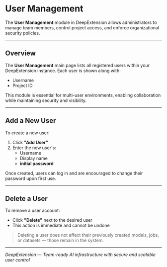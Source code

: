 
# User Management

The **User Management** module in DeepExtension allows administrators to manage team members, control 
project access, and enforce organizational security policies.

---

## Overview

The **User Management** main page lists all registered users within your DeepExtension instance. Each 
user is shown along with:

- Username
- Project ID

This module is essential for multi-user environments, enabling collaboration while maintaining 
security and visibility.

---

## Add a New User

To create a new user:

1. Click **"Add User"**
2. Enter the new user's:
   - Username
   - Display name
   - **initial password** 

Once created, users can log in and are encouraged to change their password upon first use.

---

## Delete a User

To remove a user account:

- Click **"Delete"** next to the desired user
- This action is immediate and cannot be undone

> Deleting a user does not affect their previously created models, jobs, or datasets — those 
remain in the system.

---

*DeepExtension — Team-ready AI infrastructure with secure and scalable user control*

